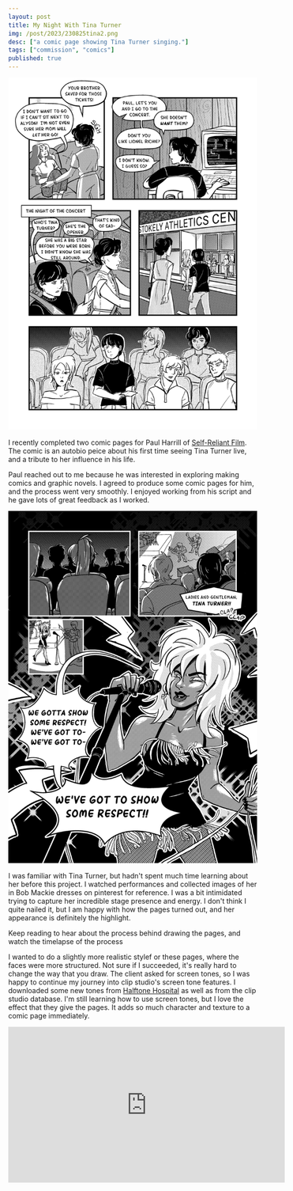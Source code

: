 ```yaml
---
layout: post
title: My Night With Tina Turner
img: /post/2023/230825tina2.png
desc: ["a comic page showing Tina Turner singing."]
tags: ["commission", "comics"]
published: true
---
```


<a href="/assets/img/post/2023/230825tina1.png"><img src="/assets/img/post/2023/230825tina1.png"></a>

I recently completed two comic pages for Paul Harrill of [Self-Reliant Film](https://www.selfreliantfilm.com/). The comic is an autobio peice about his first time seeing Tina Turner live, and a tribute to her influence in his life.

Paul reached out to me because he was interested in exploring making comics and graphic novels. I agreed to produce some comic pages for him, and the process went very smoothly. I enjoyed working from his script and he gave lots of great feedback as I worked.

<a href="/assets/img/post/2023/230825tina2.png"><img src="/assets/img/post/2023/230825tina2.png"></a>

I was familiar with Tina Turner, but hadn't spent much time learning about her before this project. I watched performances and collected images of her in Bob Mackie dresses on pinterest for reference. I was a bit intimidated trying to capture her incredible stage presence and energy. I don't think I quite nailed it, but I am happy with how the pages turned out, and her appearance is definitely the highlight.

Keep reading to hear about the process behind drawing the pages, and watch the timelapse of the process

<!--more-->

I wanted to do a slightly more realistic stylef or these pages, where the faces were more structured. Not sure if I succeeded, it's really hard to change the way that you draw. The client asked for screen tones, so I was happy to continue my journey into clip studio's screen tone features. I downloaded some new tones from [Halftone Hospital](https://halftonehospital.com/) as well as from the clip studio database. I'm still learning how to use screen tones, but I love the effect that they give the pages. It adds so much character and texture to a comic page immediately.

<iframe width="560" height="315" src="https://www.youtube.com/embed/C25tKcr4Cx8?si=npmjFwXrgaf8TnDJ" title="YouTube video player" frameborder="0" allow="accelerometer; autoplay; clipboard-write; encrypted-media; gyroscope; picture-in-picture; web-share" allowfullscreen></iframe>


